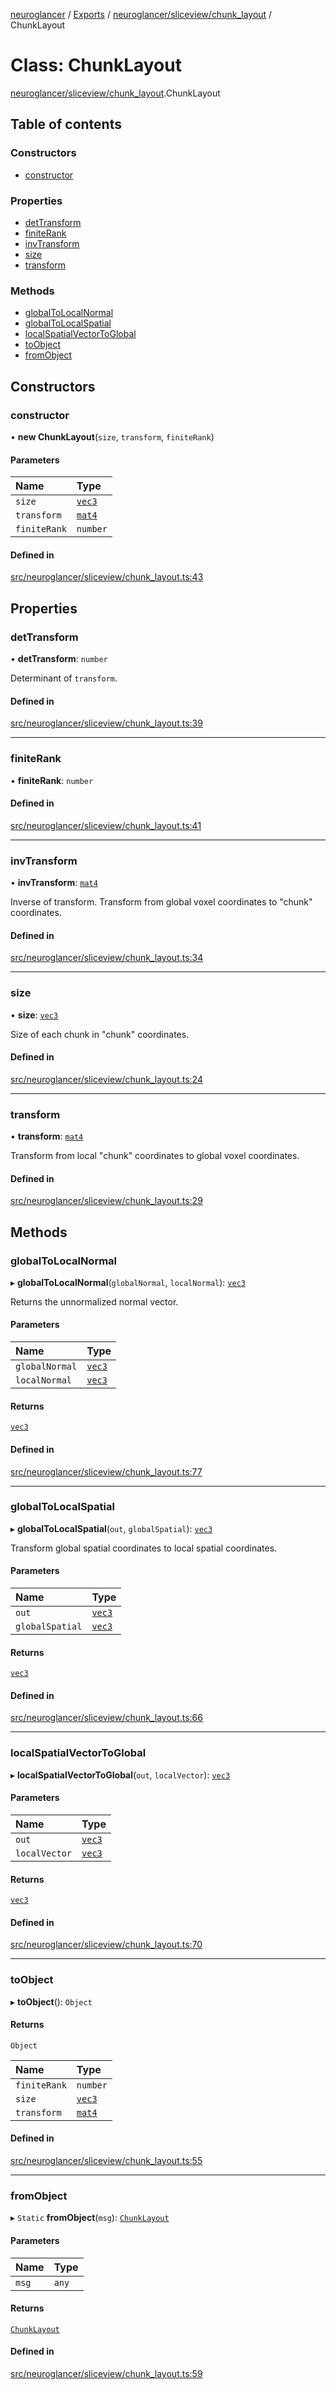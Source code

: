 [neuroglancer](../README.md) / [Exports](../modules.md) / [neuroglancer/sliceview/chunk\_layout](../modules/neuroglancer_sliceview_chunk_layout.md) / ChunkLayout

# Class: ChunkLayout

[neuroglancer/sliceview/chunk_layout](../modules/neuroglancer_sliceview_chunk_layout.md).ChunkLayout

## Table of contents

### Constructors

- [constructor](neuroglancer_sliceview_chunk_layout.ChunkLayout.md#constructor)

### Properties

- [detTransform](neuroglancer_sliceview_chunk_layout.ChunkLayout.md#dettransform)
- [finiteRank](neuroglancer_sliceview_chunk_layout.ChunkLayout.md#finiterank)
- [invTransform](neuroglancer_sliceview_chunk_layout.ChunkLayout.md#invtransform)
- [size](neuroglancer_sliceview_chunk_layout.ChunkLayout.md#size)
- [transform](neuroglancer_sliceview_chunk_layout.ChunkLayout.md#transform)

### Methods

- [globalToLocalNormal](neuroglancer_sliceview_chunk_layout.ChunkLayout.md#globaltolocalnormal)
- [globalToLocalSpatial](neuroglancer_sliceview_chunk_layout.ChunkLayout.md#globaltolocalspatial)
- [localSpatialVectorToGlobal](neuroglancer_sliceview_chunk_layout.ChunkLayout.md#localspatialvectortoglobal)
- [toObject](neuroglancer_sliceview_chunk_layout.ChunkLayout.md#toobject)
- [fromObject](neuroglancer_sliceview_chunk_layout.ChunkLayout.md#fromobject)

## Constructors

### constructor

• **new ChunkLayout**(`size`, `transform`, `finiteRank`)

#### Parameters

| Name | Type |
| :------ | :------ |
| `size` | [`vec3`](neuroglancer_util_geom.vec3.md) |
| `transform` | [`mat4`](neuroglancer_util_geom.mat4.md) |
| `finiteRank` | `number` |

#### Defined in

[src/neuroglancer/sliceview/chunk_layout.ts:43](https://github.com/ActiveBrainAtlas2/neuroglancer/blob/91617476/src/neuroglancer/sliceview/chunk_layout.ts#L43)

## Properties

### detTransform

• **detTransform**: `number`

Determinant of `transform`.

#### Defined in

[src/neuroglancer/sliceview/chunk_layout.ts:39](https://github.com/ActiveBrainAtlas2/neuroglancer/blob/91617476/src/neuroglancer/sliceview/chunk_layout.ts#L39)

___

### finiteRank

• **finiteRank**: `number`

#### Defined in

[src/neuroglancer/sliceview/chunk_layout.ts:41](https://github.com/ActiveBrainAtlas2/neuroglancer/blob/91617476/src/neuroglancer/sliceview/chunk_layout.ts#L41)

___

### invTransform

• **invTransform**: [`mat4`](neuroglancer_util_geom.mat4.md)

Inverse of transform.  Transform from global voxel coordinates to "chunk" coordinates.

#### Defined in

[src/neuroglancer/sliceview/chunk_layout.ts:34](https://github.com/ActiveBrainAtlas2/neuroglancer/blob/91617476/src/neuroglancer/sliceview/chunk_layout.ts#L34)

___

### size

• **size**: [`vec3`](neuroglancer_util_geom.vec3.md)

Size of each chunk in "chunk" coordinates.

#### Defined in

[src/neuroglancer/sliceview/chunk_layout.ts:24](https://github.com/ActiveBrainAtlas2/neuroglancer/blob/91617476/src/neuroglancer/sliceview/chunk_layout.ts#L24)

___

### transform

• **transform**: [`mat4`](neuroglancer_util_geom.mat4.md)

Transform from local "chunk" coordinates to global voxel coordinates.

#### Defined in

[src/neuroglancer/sliceview/chunk_layout.ts:29](https://github.com/ActiveBrainAtlas2/neuroglancer/blob/91617476/src/neuroglancer/sliceview/chunk_layout.ts#L29)

## Methods

### globalToLocalNormal

▸ **globalToLocalNormal**(`globalNormal`, `localNormal`): [`vec3`](neuroglancer_util_geom.vec3.md)

Returns the unnormalized normal vector.

#### Parameters

| Name | Type |
| :------ | :------ |
| `globalNormal` | [`vec3`](neuroglancer_util_geom.vec3.md) |
| `localNormal` | [`vec3`](neuroglancer_util_geom.vec3.md) |

#### Returns

[`vec3`](neuroglancer_util_geom.vec3.md)

#### Defined in

[src/neuroglancer/sliceview/chunk_layout.ts:77](https://github.com/ActiveBrainAtlas2/neuroglancer/blob/91617476/src/neuroglancer/sliceview/chunk_layout.ts#L77)

___

### globalToLocalSpatial

▸ **globalToLocalSpatial**(`out`, `globalSpatial`): [`vec3`](neuroglancer_util_geom.vec3.md)

Transform global spatial coordinates to local spatial coordinates.

#### Parameters

| Name | Type |
| :------ | :------ |
| `out` | [`vec3`](neuroglancer_util_geom.vec3.md) |
| `globalSpatial` | [`vec3`](neuroglancer_util_geom.vec3.md) |

#### Returns

[`vec3`](neuroglancer_util_geom.vec3.md)

#### Defined in

[src/neuroglancer/sliceview/chunk_layout.ts:66](https://github.com/ActiveBrainAtlas2/neuroglancer/blob/91617476/src/neuroglancer/sliceview/chunk_layout.ts#L66)

___

### localSpatialVectorToGlobal

▸ **localSpatialVectorToGlobal**(`out`, `localVector`): [`vec3`](neuroglancer_util_geom.vec3.md)

#### Parameters

| Name | Type |
| :------ | :------ |
| `out` | [`vec3`](neuroglancer_util_geom.vec3.md) |
| `localVector` | [`vec3`](neuroglancer_util_geom.vec3.md) |

#### Returns

[`vec3`](neuroglancer_util_geom.vec3.md)

#### Defined in

[src/neuroglancer/sliceview/chunk_layout.ts:70](https://github.com/ActiveBrainAtlas2/neuroglancer/blob/91617476/src/neuroglancer/sliceview/chunk_layout.ts#L70)

___

### toObject

▸ **toObject**(): `Object`

#### Returns

`Object`

| Name | Type |
| :------ | :------ |
| `finiteRank` | `number` |
| `size` | [`vec3`](neuroglancer_util_geom.vec3.md) |
| `transform` | [`mat4`](neuroglancer_util_geom.mat4.md) |

#### Defined in

[src/neuroglancer/sliceview/chunk_layout.ts:55](https://github.com/ActiveBrainAtlas2/neuroglancer/blob/91617476/src/neuroglancer/sliceview/chunk_layout.ts#L55)

___

### fromObject

▸ `Static` **fromObject**(`msg`): [`ChunkLayout`](neuroglancer_sliceview_chunk_layout.ChunkLayout.md)

#### Parameters

| Name | Type |
| :------ | :------ |
| `msg` | `any` |

#### Returns

[`ChunkLayout`](neuroglancer_sliceview_chunk_layout.ChunkLayout.md)

#### Defined in

[src/neuroglancer/sliceview/chunk_layout.ts:59](https://github.com/ActiveBrainAtlas2/neuroglancer/blob/91617476/src/neuroglancer/sliceview/chunk_layout.ts#L59)
